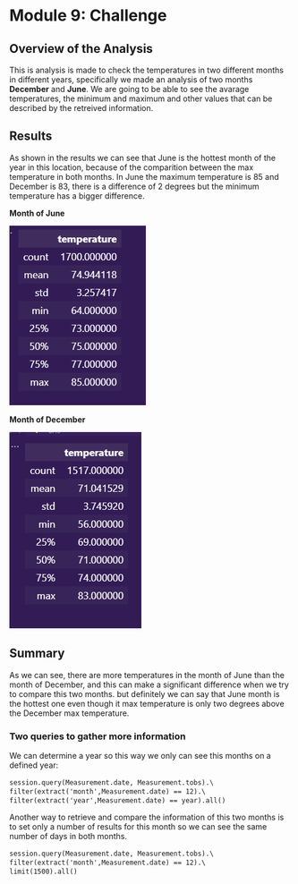 # Module 9: Challenge

## Overview of the Analysis

This is analysis is made to check the temperatures in two different months in different years, specifically we made an analysis of two months **December** and **June**. 
We are going to be able to see the avarage temperatures, the minimum and maximum and other values that can be described by the retreived information.

## Results

As shown in the results we can see that June is the hottest month of the year in this location, because of the comparition between the max temperature in both months. In June the maximum temperature is 85 and December is 83, there is a difference of 2 degrees but the minimum temperature has a bigger difference.

**Month of June**

![alt text](resources/June.png)

**Month of December**

![alt text](resources/December.png)

## Summary

As we can see, there are more temperatures in the month of June than the month of December, and this can make a significant difference when we try to compare this two months. but definitely we can say that June month is the hottest one even though it max temperature is only two degrees above the December max temperature.

### Two queries to gather more information

We can determine a year so this way we only can see this months on a defined year: 

    session.query(Measurement.date, Measurement.tobs).\
    filter(extract('month',Measurement.date) == 12).\
    filter(extract('year',Measurement.date) == year).all()


Another way to retrieve and compare the information of this two months is to set only a number of results for this month so we can see the same number of days in both months.

    session.query(Measurement.date, Measurement.tobs).\
    filter(extract('month',Measurement.date) == 12).\
    limit(1500).all()
